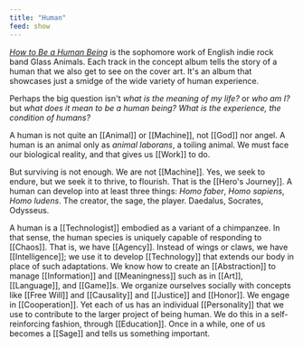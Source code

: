 ```yaml
---
title: "Human"
feed: show
---
```


_[How to Be a Human Being](https://www.allmusic.com/album/how-to-be-a-human-being-mw0002957549)_ is the sophomore work of English indie rock band Glass Animals. Each track in the concept album tells the story of a human that we also get to see on the cover art. It's an album that showcases just a smidge of the wide variety of human experience.

Perhaps the big question isn't _what is the meaning of my life?_ or _who am I?_ but _what does it mean to be a human being? What is the experience, the condition of humans?_

A human is not quite an [[Animal]] or [[Machine]], not [[God]] nor angel. A human is an animal only as  _animal laborans_, a toiling animal. We must face our biological reality, and that gives us [[Work]] to do. 

But surviving is not enough. We are not [[Machine]]. Yes, we seek to endure, but we seek it to thrive, to flourish. That is the [[Hero's Journey]]. A human can develop into at least three things: _Homo faber_, _Homo sapiens_, _Homo ludens_. The creator, the sage, the player. Daedalus, Socrates, Odysseus. 

A human is a [[Technologist]] embodied as a variant of a chimpanzee. In that sense, the human species is uniquely capable of responding to [[Chaos]]. That is, we have [[Agency]]. Instead of wings or claws, we have [[Intelligence]]; we use it to develop [[Technology]] that extends our body in place of such adaptations. We know how to create an [[Abstraction]] to manage [[Information]] and [[Meaningness]] such as in [[Art]], [[Language]], and [[Game]]s. We organize ourselves socially with concepts like [[Free Will]] and [[Causality]] and [[Justice]] and [[Honor]]. We engage in [[Cooperation]].  Yet each of us has an individual [[Personality]] that we use to contribute to the larger project of being human. We do this in a self-reinforcing fashion, through [[Education]]. Once in a while, one of us becomes a [[Sage]] and tells us something important.
